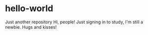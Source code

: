 # hello-world
Just another repository
Hi, people!
Just signing in to study, I'm still a newbie. 
Hugs and kisses!
